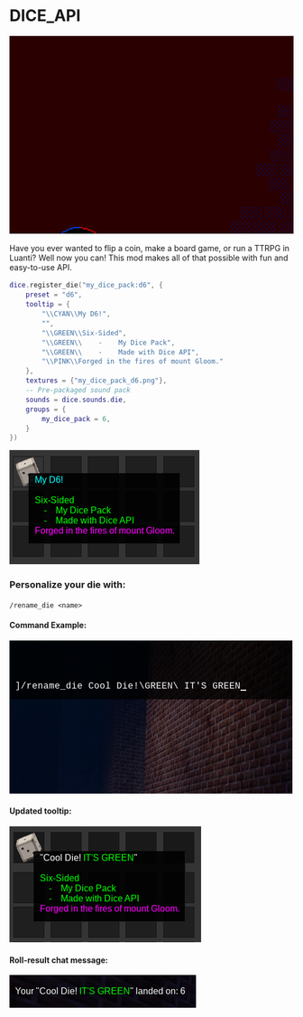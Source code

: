 # DICE_API

![DICE_API Promotional GIF](https://github.com/Extex101/link-images/blob/main/dice_api_hey_bub_ya_wanna_die_ya_got_the_cash.gif?raw=true)

Have you ever wanted to flip a coin, make a board game, or run a TTRPG in Luanti? Well now you can!
This mod makes all of that possible with fun and easy-to-use API.

```lua
dice.register_die("my_dice_pack:d6", {
    preset = "d6",
    tooltip = {
        "\\CYAN\\My D6!",
        "",
        "\\GREEN\\Six-Sided",
        "\\GREEN\\    -    My Dice Pack",
        "\\GREEN\\    -    Made with Dice API",
        "\\PINK\\Forged in the fires of mount Gloom."
    },
    textures = {"my_dice_pack_d6.png"},
    -- Pre-packaged sound pack
    sounds = dice.sounds.die,
    groups = {
        my_dice_pack = 6,
    }
})

```

![DICE_API Example Die](https://github.com/Extex101/link-images/blob/main/dice_api_example_die_tooltip.png?raw=true)


### Personalize your die with:
`/rename_die <name>`

#### Command Example:
![DICE_API Renaming Die](https://github.com/Extex101/link-images/blob/main/dice_api_rename_die_example.png?raw=true)

#### Updated tooltip:
![DICE_API Renamed Die Tooltip](https://github.com/Extex101/link-images/blob/main/dice_api_renamed_die_example.png?raw=true)

#### Roll-result chat message:
![DICE_API Renamed chat message](https://github.com/Extex101/link-images/blob/main/dice_api_rolled_die_result_renamed.png?raw=true)